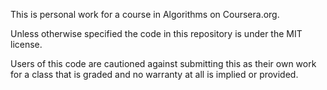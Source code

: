 This is personal work for a course in Algorithms on Coursera.org.  

Unless otherwise specified the code in this repository is under the MIT license.

Users of this code are cautioned against submitting this as their own work
for a class that is graded and no warranty at all is implied or provided.
